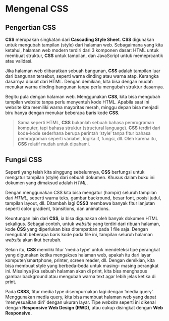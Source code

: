# Mengenal CSS

## Pengertian CSS

**CSS** merupakan singkatan dari **Cascading Style Sheet**. **CSS** digunakan untuk mengubah tampilan (style) dari halaman web. Sebagaimana yang kita ketahui, halaman web modern terdiri dari 3 komponen dasar: HTML untuk membuat struktur, **CSS** untuk tampilan, dan JavaScript untuk memeprcantik atau validasi.

Jika halaman web diibaratkan sebuah bangunan, **CSS** adalah tampilan luar dari bangunan tersebut, seperti warna dinding atau warna atap. Kerangka dasarnya dibuat dari HTML. Dengan demikian, kita bisa dengan mudah menukar warna dinding bangunan tanpa perlu mengubah struktur dasarnya.

Begitu pula dengan halaman web. Menggunakan **CSS**, kita bisa mengubah tampilan website tanpa perlu menyentuh kode HTML. Apabila saat ini website kita memiliki warna mayoritas merah, minggu depan bisa menjadi biru hanya dengan menukar beberapa baris kode **CSS**.

> Sama seperti HTML, **CSS** bukanlah sebuah bahasa pemrograman komputer, tapi bahasa struktur (structural language). **CSS** terdiri dari kode-kode sederhana berupa perintah ‘style’ tanpa fitur bahasa pemrograman seperti variabel, logika if, fungsi, dll. Oleh karena itu, **CSS** relatif mudah untuk dipahami.

## Fungsi CSS

Seperti yang telah kita singgung sebelumnya, **CSS** berfungsi untuk mengatur tampilan (style) dari sebuah dokumen. Khusus dalam buku ini dokumen yang dimaksud adalah _HTML_.

Dengan menggunakan CSS kita bisa mengatur (hampir) seluruh tampilan dari _HTML_, seperti warna teks, gambar backround, besar font, posisi judul, tampilan layout, dll. Ditambah lagi **CSS3** membawa banyak fitur lanjutan seperti color gradient, transitions, dan animations.

Keuntungan lain dari **CSS**, ia bisa digunakan oleh banyak dokumen HTML sekaligus. Sebagai contoh, untuk _website_ yang terdiri dari ribuan halaman, kode **CSS** yang diperlukan bisa ditempatkan pada 1 file saja. Dengan mengubah beberapa baris kode pada file ini, tampilan seluruh halaman _website_ akan ikut berubah.

Selain itu, **CSS** memiliki fitur ‘media type’ untuk mendeteksi tipe perangkat yang digunakan ketika mengakses halaman web, apakah itu dari layar komputer/smartphone, printer, screen reader, dll. Dengan demikian, kita bisa membuat style yang berbeda-beda untuk masing- masing perangkat ini. Misalnya jika sebuah halaman akan di print, kita bisa menghapus gambar background atau mengubah warna text agar lebih jelas ketika di print.

Pada **CSS3**, fitur media type disempurnakan lagi dengan ‘media query’. Menggunakan media query, kita bisa membuat halaman web yang dapat ‘menyesuaikan diri’ dengan ukuran layar. Tipe _website_ seperti ini dikenal dengan **Responsive Web Design (RWD)**, atau cukup disingkat dengan **Web Responsive.**

